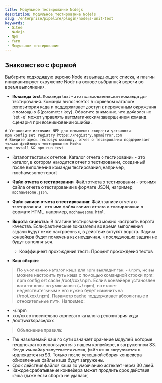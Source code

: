 ```yaml
---
title: Модульное тестирование Nodejs
description: Модульное тестирование Nodejs
slug: /enterprise/pipeline/plugin/nodejs-unit-test
keywords:
 - Gitee
 - Nodejs
 - Npm
 - Yarn
 - Модульное тестирование
---
```


## Знакомство с формой

Выберите подходящую версию Node из выпадающего списка, и плагин инициализирует окружение Node на основе выбранной версии во время выполнения.

- **Команда test**: Команда test - это пользовательская команда для тестирования. Команда выполняется в корневом каталоге репозитория кода и поддерживает доступ к переменным окружения с помощью ${parameter key}. Обратите внимание, что добавление 'set -e' может управлять автоматическим завершением команд сценария при возникновении ошибки.

```shell
# Установите источник NPM для повышения скорости установки
npm config set registry https://registry.npmmirror.com
# Введите здесь тестовую команду, отчет о тестировании поддерживает только фреймворк тестирования Mocha
npm install && npm run test
```

- Каталог тестовых отчетов: Каталог отчета о тестировании - это каталог, в котором находится отчет о тестировании, созданный после выполнения команды тестирования, например, mochawesome-report

- **Файл отчета о тестировании**: Файл отчета о тестировании - это имя файла отчета о тестировании в формате JSON, например, `mochawesome.json`.

- **Файл записи отчета о тестировании**: Файл записи отчета о тестировании - это имя файла записи отчета о тестировании в формате HTML, например, `mochawesome.html`.

- **Ворота качества**: В плагине тестирования можно настроить ворота качества. Если фактические показатели во время выполнения задачи будут ниже настроенных, в действие вступят ворота. Задача конвейера будет помечена как неудачная, и последующие задачи не будут выполняться.
  - Коэффициент прохождения теста: Процент прохождения тестов

- **Кэш сборки**:

> По умолчанию каталог кэша для npm выглядит так: ~/.npm, но вы можете настроить путь кэша с помощью командной строки npm: npm config set cache /root/xxx/.npm. Если в конвейере установлен каталог кэша по умолчанию (~/.npm), он станет недействительным и его нужно будет изменить на (/root/xxx/.npm). Параметр cache поддерживает абсолютные и относительные пути. Например:

- ~/.npm
- xxx/xxx относительно корневого каталога репозитория кода
- /root/workspace/xxx

> Объяснение правила:

- Так называемый кэш по сути означает хранение модулей, которые неоднократно используются в нашем конвейере, в загруженном S3. Когда конвейер запускается снова, файл кэша загружается и извлекается из S3.
Только после успешной сборки конвейера обновленные файлы кэша будут загружены.
- Срок действия файлов кэша по умолчанию истекает через 30 дней.
- Каждое срабатывание конвейера может продлить срок действия кэша (даже если сборка не удалась)